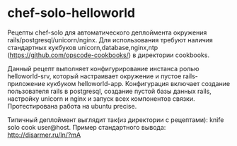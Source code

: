 chef-solo-helloworld
====================

Рецепты chef-solo для автоматического деплоймента окружения rails/postgresql/unicorn/nginx.
Для использования требуют наличия стандартных кукбуков unicorn,database,nginx,ntp (https://github.com/opscode-cookbooks/) в директории cookbooks.

Данный рецепт выполняет конфигурирование инстанса ролью helloworld-srv, который настраивает окружение и пустое rails-приложение кукбуком helloworld-app. Конфигурация включает создание пользователя rails в postgresql, создание пустой базы данных rails, настройку unicorn и nginx и запуск всех компонентов связки. Протестирована работа на ubuntu precise.

Типичный деплоймент выглядит так(из директории с рецептами): knife solo cook user@host. Пример стандартного вывода: http://disarmer.ru/ln/?mA
